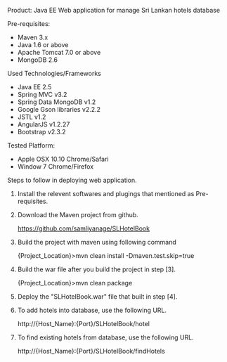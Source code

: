 Product: Java EE Web application for manage Sri Lankan hotels database

Pre-requisites:

 - Maven 3.x
 - Java 1.6 or above
 - Apache Tomcat 7.0 or above
 - MongoDB 2.6

 
 Used Technologies/Frameworks
 
 - Java EE 2.5
 - Spring MVC v3.2
 - Spring Data MongoDB v1.2
 - Google Gson libraries v2.2.2
 - JSTL v1.2
 - AngularJS v1.2.27
 - Bootstrap v2.3.2
 
Tested Platform: 

 - Apple OSX 10.10 Chrome/Safari
 - Window 7 Chrome/Firefox


Steps to follow in deploying web application.

 1. Install the relevent softwares and plugings that mentioned as Pre-requisites.

 2. Download the Maven project from github.
	
	https://github.com/samliyanage/SLHotelBook
 
 3. Build the project with maven using following command 
 
	{Project_Location}>mvn clean install -Dmaven.test.skip=true
 
 4. Build the war file after you build the project in step [3].
 
	{Project_Location}>mvn clean package
	
 5. Deploy the "SLHotelBook.war" file that built in step [4].

 6. To add hotels into database, use the following URL.
 
	http://{Host_Name}:{Port}/SLHotelBook/hotel

 6. To find existing hotels from database, use the following URL.
 
	http://{Host_Name}:{Port}/SLHotelBook/findHotels
